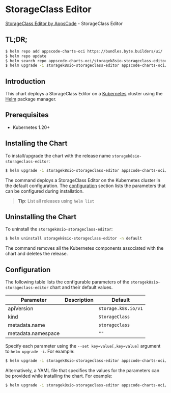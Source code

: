 # StorageClass Editor

[StorageClass Editor by AppsCode](https://byte.builders) - StorageClass Editor

## TL;DR;

```bash
$ helm repo add appscode-charts-oci https://bundles.byte.builders/ui/
$ helm repo update
$ helm search repo appscode-charts-oci/storagek8sio-storageclass-editor --version=v0.5.0
$ helm upgrade -i storagek8sio-storageclass-editor appscode-charts-oci/storagek8sio-storageclass-editor -n default --create-namespace --version=v0.5.0
```

## Introduction

This chart deploys a StorageClass Editor on a [Kubernetes](http://kubernetes.io) cluster using the [Helm](https://helm.sh) package manager.

## Prerequisites

- Kubernetes 1.20+

## Installing the Chart

To install/upgrade the chart with the release name `storagek8sio-storageclass-editor`:

```bash
$ helm upgrade -i storagek8sio-storageclass-editor appscode-charts-oci/storagek8sio-storageclass-editor -n default --create-namespace --version=v0.5.0
```

The command deploys a StorageClass Editor on the Kubernetes cluster in the default configuration. The [configuration](#configuration) section lists the parameters that can be configured during installation.

> **Tip**: List all releases using `helm list`

## Uninstalling the Chart

To uninstall the `storagek8sio-storageclass-editor`:

```bash
$ helm uninstall storagek8sio-storageclass-editor -n default
```

The command removes all the Kubernetes components associated with the chart and deletes the release.

## Configuration

The following table lists the configurable parameters of the `storagek8sio-storageclass-editor` chart and their default values.

|     Parameter      | Description |            Default             |
|--------------------|-------------|--------------------------------|
| apiVersion         |             | <code>storage.k8s.io/v1</code> |
| kind               |             | <code>StorageClass</code>      |
| metadata.name      |             | <code>storageclass</code>      |
| metadata.namespace |             | <code>""</code>                |


Specify each parameter using the `--set key=value[,key=value]` argument to `helm upgrade -i`. For example:

```bash
$ helm upgrade -i storagek8sio-storageclass-editor appscode-charts-oci/storagek8sio-storageclass-editor -n default --create-namespace --version=v0.5.0 --set apiVersion=storage.k8s.io/v1
```

Alternatively, a YAML file that specifies the values for the parameters can be provided while
installing the chart. For example:

```bash
$ helm upgrade -i storagek8sio-storageclass-editor appscode-charts-oci/storagek8sio-storageclass-editor -n default --create-namespace --version=v0.5.0 --values values.yaml
```
